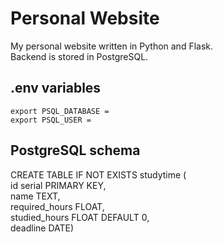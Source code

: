 # Personal Website
My personal website written in Python and Flask.  
Backend is stored in PostgreSQL.

## .env variables  
`export PSQL_DATABASE =`  
`export PSQL_USER =`

## PostgreSQL schema
CREATE TABLE IF NOT EXISTS studytime (  
id serial PRIMARY KEY,  
name TEXT,  
required_hours FLOAT,  
studied_hours FLOAT DEFAULT 0,  
deadline DATE)  
